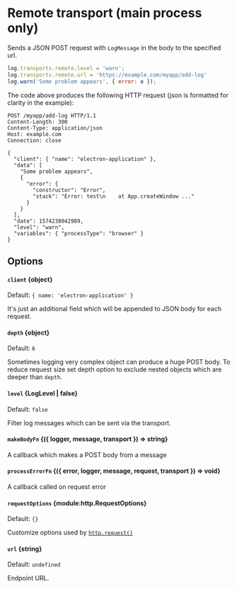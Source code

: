 # Remote transport (main process only)

Sends a JSON POST request with `LogMessage` in the body to the specified url.

```js
log.transports.remote.level = 'warn';
log.transports.remote.url = 'https://example.com/myapp/add-log'
log.warn('Some problem appears', { error: e });
```

The code above produces the following HTTP request (json is formatted
for clarity in the example):

```
POST /myapp/add-log HTTP/1.1
Content-Length: 300
Content-Type: application/json
Host: example.com
Connection: close

{
  "client": { "name": "electron-application" },
  "data": [
    "Some problem appears",
    { 
      "error": {
        "constructor": "Error",
        "stack": "Error: test\n    at App.createWindow ..."
      }
    }
  ],
  "date": 1574238042989,
  "level": "warn",
  "variables": { "processType": "browser" }
}
```

## Options

#### `client` {object}

Default: `{ name: 'electron-application' }`

It's just an additional field which will be appended to JSON body for each
request.

#### `depth` {object}

Default: `6`

Sometimes logging very complex object can produce a huge POST body. To reduce
request size set depth option to exclude nested objects which are deeper than
`depth`.

#### `level` {LogLevel | false}

Default: `false`

Filter log messages which can be sent via the transport.

#### `makeBodyFn` {({ logger, message, transport }) => string}

A callback which makes a POST body from a message

#### `processErrorFn` {({ error, logger, message, request, transport }) => void}

A callback called on request error

#### `requestOptions` {module:http.RequestOptions}

Default: `{}`

Customize options used by
[`http.request()`](https://nodejs.org/api/http.html#http_http_request_options_callback)

#### **`url`** {string}

Default: `undefined`

Endpoint URL.
